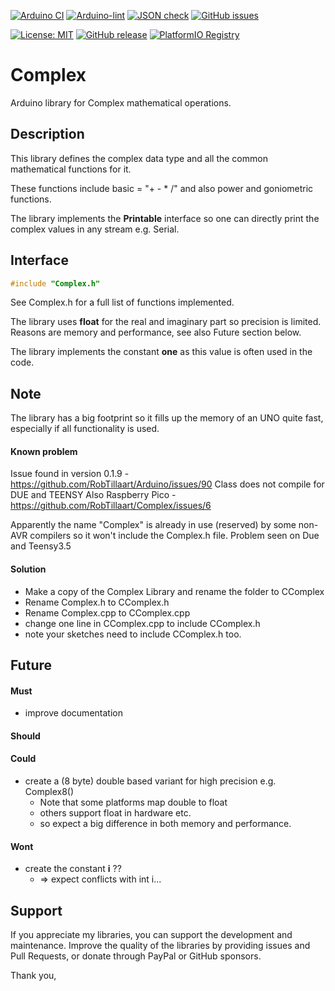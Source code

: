 
[![Arduino CI](https://github.com/RobTillaart/Complex/workflows/Arduino%20CI/badge.svg)](https://github.com/marketplace/actions/arduino_ci)
[![Arduino-lint](https://github.com/RobTillaart/Complex/actions/workflows/arduino-lint.yml/badge.svg)](https://github.com/RobTillaart/Complex/actions/workflows/arduino-lint.yml)
[![JSON check](https://github.com/RobTillaart/Complex/actions/workflows/jsoncheck.yml/badge.svg)](https://github.com/RobTillaart/Complex/actions/workflows/jsoncheck.yml)
[![GitHub issues](https://img.shields.io/github/issues/RobTillaart/Complex.svg)](https://github.com/RobTillaart/Complex/issues)

[![License: MIT](https://img.shields.io/badge/license-MIT-green.svg)](https://github.com/RobTillaart/Complex/blob/master/LICENSE)
[![GitHub release](https://img.shields.io/github/release/RobTillaart/Complex.svg?maxAge=3600)](https://github.com/RobTillaart/Complex/releases)
[![PlatformIO Registry](https://badges.registry.platformio.org/packages/robtillaart/library/Complex.svg)](https://registry.platformio.org/libraries/robtillaart/Complex)


# Complex

Arduino library for Complex mathematical operations.


## Description

This library defines the complex data type and all the common mathematical functions for it.

These functions include basic = "+ - \* /" and also power and goniometric functions.

The library implements the **Printable** interface so one can directly print the complex values
in any stream e.g. Serial.


## Interface

```cpp
#include "Complex.h"
```

See Complex.h for a full list of functions implemented.

The library uses **float** for the real and imaginary part so precision is limited.
Reasons are memory and performance, see also Future section below.

The library implements the constant **one** as this value is often used in the code.


## Note

The library has a big footprint so it fills up the memory of an UNO quite fast,
especially if all functionality is used.


#### Known problem

Issue found in version 0.1.9 - https://github.com/RobTillaart/Arduino/issues/90
Class does not compile for DUE and TEENSY
Also Raspberry Pico - https://github.com/RobTillaart/Complex/issues/6

Apparently the name "Complex" is already in use (reserved) by some non-AVR compilers 
so it won't include the Complex.h file. Problem seen on Due and Teensy3.5


#### Solution

- Make a copy of the Complex Library and rename the folder to CComplex
- Rename Complex.h to CComplex.h
- Rename Complex.cpp to CComplex.cpp
- change one line in CComplex.cpp to include CComplex.h
- note your sketches need to include CComplex.h too.


## Future

#### Must

- improve documentation

#### Should

#### Could

- create a (8 byte) double based variant for high precision e.g. Complex8()  
  - Note that some platforms map double to float
  - others support float in hardware etc.  
  - so expect a big difference in both memory and performance.

#### Wont

- create the constant **i** ??
  - => expect conflicts with int i...


## Support

If you appreciate my libraries, you can support the development and maintenance.
Improve the quality of the libraries by providing issues and Pull Requests, or
donate through PayPal or GitHub sponsors.

Thank you,


